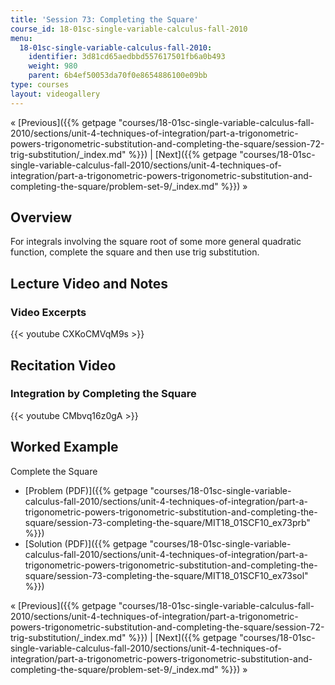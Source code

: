 ```yaml
---
title: 'Session 73: Completing the Square'
course_id: 18-01sc-single-variable-calculus-fall-2010
menu:
  18-01sc-single-variable-calculus-fall-2010:
    identifier: 3d81cd65aedbbd557617501fb6a0b493
    weight: 980
    parent: 6b4ef50053da70f0e8654886100e09bb
type: courses
layout: videogallery
---
```

« [Previous]({{% getpage "courses/18-01sc-single-variable-calculus-fall-2010/sections/unit-4-techniques-of-integration/part-a-trigonometric-powers-trigonometric-substitution-and-completing-the-square/session-72-trig-substitution/_index.md" %}}) | [Next]({{% getpage "courses/18-01sc-single-variable-calculus-fall-2010/sections/unit-4-techniques-of-integration/part-a-trigonometric-powers-trigonometric-substitution-and-completing-the-square/problem-set-9/_index.md" %}}) »

Overview
--------

For integrals involving the square root of some more general quadratic function, complete the square and then use trig substitution.

Lecture Video and Notes
-----------------------

### Video Excerpts

{{< youtube CXKoCMVqM9s >}}

Recitation Video
----------------

### Integration by Completing the Square

{{< youtube CMbvq16z0gA >}}

Worked Example
--------------

Complete the Square

*   [Problem (PDF)]({{% getpage "courses/18-01sc-single-variable-calculus-fall-2010/sections/unit-4-techniques-of-integration/part-a-trigonometric-powers-trigonometric-substitution-and-completing-the-square/session-73-completing-the-square/MIT18_01SCF10_ex73prb" %}})
*   [Solution (PDF)]({{% getpage "courses/18-01sc-single-variable-calculus-fall-2010/sections/unit-4-techniques-of-integration/part-a-trigonometric-powers-trigonometric-substitution-and-completing-the-square/session-73-completing-the-square/MIT18_01SCF10_ex73sol" %}})

« [Previous]({{% getpage "courses/18-01sc-single-variable-calculus-fall-2010/sections/unit-4-techniques-of-integration/part-a-trigonometric-powers-trigonometric-substitution-and-completing-the-square/session-72-trig-substitution/_index.md" %}}) | [Next]({{% getpage "courses/18-01sc-single-variable-calculus-fall-2010/sections/unit-4-techniques-of-integration/part-a-trigonometric-powers-trigonometric-substitution-and-completing-the-square/problem-set-9/_index.md" %}}) »